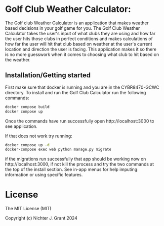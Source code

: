 # Golf Club Weather Calculator:
The Golf club Weather Calculator is an application that makes weather based decisions in your golf game for you. The Golf Club Weather Calculator takes the user's input of what clubs they are using and how far the user hits those clubs in perfect conditions and makes calculations of how far the user will hit that club based on weather at the user's current location and direction the user is facing. This application makes it so there is no more guesswork when it comes to choosing what club to hit based on the weather.

## Installation/Getting started
First make sure that docker is running and you are in the CYBR8470-GCWC directory.
To install and run the Golf Club Calculator run the following commands:
```bash
docker compose build
docker compose up
```
Once the commands have run successfully open http://localhost:3000 to see application.

If that does not work try running:
```bash
docker compose up -d
docker-compose exec web python manage.py migrate
```
if the migrations run successfully that app should be working now on http://localhost:3000, if not kill the process and try the two commands at the top of the install section.
See in-app menus for help imputing information or using specific features.

# License
The MIT License (MIT)

Copyright (c) Nichter J. Grant 2024
